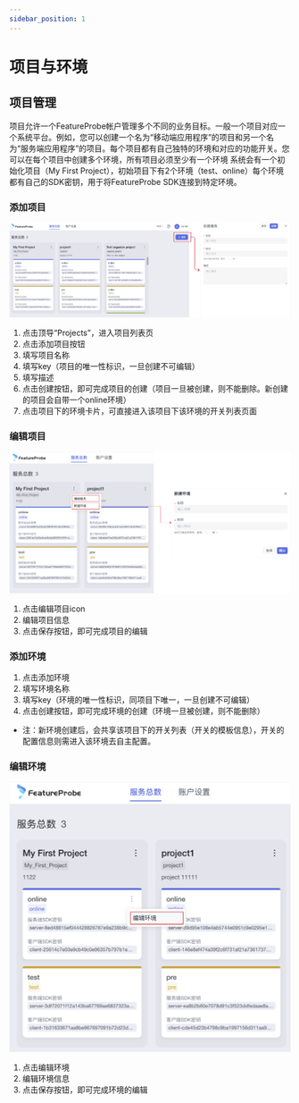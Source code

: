 ```yaml
---
sidebar_position: 1
---
```


# 项目与环境

## 项目管理
项目允许一个FeatureProbe帐户管理多个不同的业务目标。一般一个项目对应一个系统平台。例如，您可以创建一个名为“移动端应用程序”的项目和另一个名为“服务端应用程序”的项目。每个项目都有自己独特的环境和对应的功能开关。您可以在每个项目中创建多个环境，所有项目必须至少有一个环境
系统会有一个初始化项目（My First Project），初始项目下有2个环境（test、online）每个环境都有自己的SDK密钥，用于将FeatureProbe SDK连接到特定环境。
### 添加项目

![create project screenshot](../../../../../../pictures/create_project_zh.png)

1. 点击顶导“Projects”，进入项目列表页
2. 点击添加项目按钮
3. 填写项目名称
4. 填写key（项目的唯一性标识，一旦创建不可编辑）
5. 填写描述
6. 点击创建按钮，即可完成项目的创建（项目一旦被创建，则不能删除。新创建的项目会自带一个online环境）
7. 点击项目下的环境卡片，可直接进入该项目下该环境的开关列表页面

### 编辑项目

![create environment screenshot](../../../../../../pictures/create_environment_zh.png)

1. 点击编辑项目icon
2. 编辑项目信息
3. 点击保存按钮，即可完成项目的编辑

### 添加环境

1. 点击添加环境
2. 填写环境名称
3. 填写key（环境的唯一性标识，同项目下唯一，一旦创建不可编辑）
4. 点击创建按钮，即可完成环境的创建（环境一旦被创建，则不能删除）

- 注：新环境创建后，会共享该项目下的开关列表（开关的模板信息），开关的配置信息则需进入该环境去自主配置。

### 编辑环境

![edit environment screenshot](../../../../../../pictures/edit_environment_zh.png)

1. 点击编辑环境
2. 编辑环境信息
3. 点击保存按钮，即可完成环境的编辑
